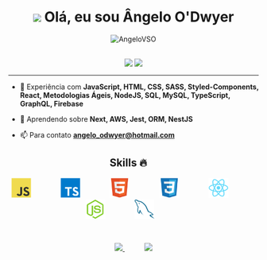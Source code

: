 <h1 align="center"><img src="https://raw.githubusercontent.com/kaueMarques/kaueMarques/master/hi.gif" width="30px"> Olá, eu sou Ângelo O'Dwyer</h1>
<p align="center"> <img src="https://komarev.com/ghpvc/?username=AngeloVSO" alt="AngeloVSO" /> </p>

<div align="center" style="display: inline_block"><br>
  <img height="150em" src="https://github-readme-stats.vercel.app/api?username=angelovso&show_icons=true&theme=tokyonight&include_all_commits=true&count_private=true"/>
<img height="150em" src="https://github-readme-stats.vercel.app/api/top-langs/?username=angelovso&theme=tokyonight&layout=compact"/>
    
<hr/>
    
<div align="left">
    
- 💬 Experiência com **JavaScript, HTML, CSS, SASS, Styled-Components, React, Metodologias Ágeis, NodeJS, SQL, MySQL, TypeScript, GraphQL, Firebase**

- 💬 Aprendendo sobre **Next, AWS, Jest, ORM, NestJS**

- 📫 Para contato **angelo_odwyer@hotmail.com**
    
</div>

## Skills :fire: 
<p align="center">
    <img height="40" src="https://raw.githubusercontent.com/devicons/devicon/master/icons/javascript/javascript-original.svg">
    &nbsp;&nbsp;&nbsp;&nbsp;&nbsp;&nbsp;&nbsp;&nbsp;&nbsp;&nbsp;&nbsp;&nbsp;&nbsp;
    <img height="40" src="https://github.com/devicons/devicon/blob/master/icons/typescript/typescript-original.svg">
    &nbsp;&nbsp;&nbsp;&nbsp;&nbsp;&nbsp;&nbsp;&nbsp;&nbsp;&nbsp;&nbsp;&nbsp;&nbsp;
    <img height="40" src="https://raw.githubusercontent.com/devicons/devicon/master/icons/html5/html5-original.svg">
    &nbsp;&nbsp;&nbsp;&nbsp;&nbsp;&nbsp;&nbsp;&nbsp;&nbsp;&nbsp;&nbsp;&nbsp;&nbsp;
    <img height="40" src="https://raw.githubusercontent.com/devicons/devicon/master/icons/css3/css3-original.svg">
    &nbsp;&nbsp;&nbsp;&nbsp;&nbsp;&nbsp;&nbsp;&nbsp;&nbsp;&nbsp;&nbsp;&nbsp;&nbsp;
    <img height="40" src="https://github.com/devicons/devicon/blob/master/icons/react/react-original.svg">
    &nbsp;&nbsp;&nbsp;&nbsp;&nbsp;&nbsp;&nbsp;&nbsp;&nbsp;&nbsp;&nbsp;&nbsp;&nbsp;
    <img height="40" src="https://github.com/devicons/devicon/blob/master/icons/nodejs/nodejs-original.svg">
    &nbsp;&nbsp;&nbsp;&nbsp;&nbsp;&nbsp;&nbsp;&nbsp;&nbsp;&nbsp;&nbsp;&nbsp;&nbsp;
    <img height="40" src="https://raw.githubusercontent.com/devicons/devicon/master/icons/mysql/mysql-original.svg">
    &nbsp;&nbsp;&nbsp;&nbsp;&nbsp;&nbsp;&nbsp;&nbsp;&nbsp;&nbsp;&nbsp;&nbsp;&nbsp;
</p>

</br>

<p align="center">
    <a href="mailto:angelo.odwyer.dev@gmail.com">
        <img src="https://img.shields.io/badge/gmail-D14836?&style=for-the-badge&logo=gmail&logoColor=white&link=mailto:angelo.odwyer.dev@gmail.com">
    </a>
    &nbsp;&nbsp;&nbsp;&nbsp;&nbsp;&nbsp;&nbsp;&nbsp;&nbsp;
    <a href="https://www.linkedin.com/in/angelo-odwyer1986/">
        <img src="https://img.shields.io/badge/linkedin-%230077B5.svg?&style=for-the-badge&logo=linkedin&logoColor=white&link=mailto:https://www.linkedin.com/in/angelo-odwyer1986/">
    </a>
</p>
